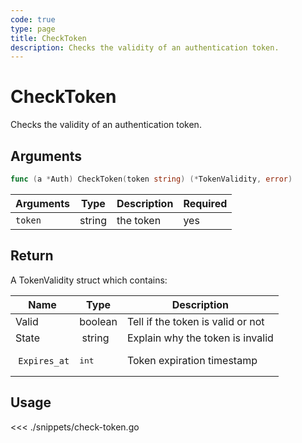 ```yaml
---
code: true
type: page
title: CheckToken
description: Checks the validity of an authentication token.
---
```


# CheckToken

Checks the validity of an authentication token.

## Arguments

```go
func (a *Auth) CheckToken(token string) (*TokenValidity, error)
```

| Arguments | Type   | Description | Required |
| --------- | ------ | ----------- | -------- |
| `token`   | string | the token   | yes      |

## Return

A TokenValidity struct which contains:

| Name        | Type    | Description                       |
| ----------- | ------- | --------------------------------- |
| Valid       | boolean | Tell if the token is valid or not |
| State       |  string | Explain why the token is invalid  |
|  `Expires_at` | <pre>int</pre>     | Token expiration timestamp     |

## Usage

<<< ./snippets/check-token.go
